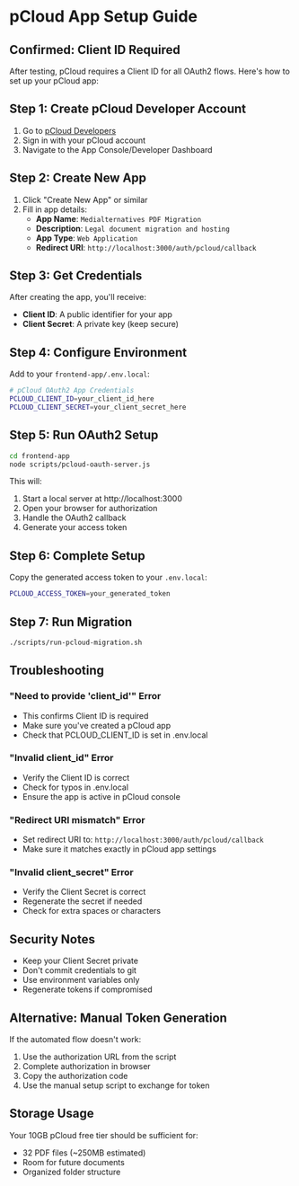 # pCloud App Setup Guide

## Confirmed: Client ID Required

After testing, pCloud requires a Client ID for all OAuth2 flows. Here's how to set up your pCloud app:

## Step 1: Create pCloud Developer Account

1. Go to [pCloud Developers](https://docs.pcloud.com/)
2. Sign in with your pCloud account
3. Navigate to the App Console/Developer Dashboard

## Step 2: Create New App

1. Click "Create New App" or similar
2. Fill in app details:
   - **App Name**: `Medialternatives PDF Migration`
   - **Description**: `Legal document migration and hosting`
   - **App Type**: `Web Application`
   - **Redirect URI**: `http://localhost:3000/auth/pcloud/callback`

## Step 3: Get Credentials

After creating the app, you'll receive:
- **Client ID**: A public identifier for your app
- **Client Secret**: A private key (keep secure)

## Step 4: Configure Environment

Add to your `frontend-app/.env.local`:

```bash
# pCloud OAuth2 App Credentials
PCLOUD_CLIENT_ID=your_client_id_here
PCLOUD_CLIENT_SECRET=your_client_secret_here
```

## Step 5: Run OAuth2 Setup

```bash
cd frontend-app
node scripts/pcloud-oauth-server.js
```

This will:
1. Start a local server at http://localhost:3000
2. Open your browser for authorization
3. Handle the OAuth2 callback
4. Generate your access token

## Step 6: Complete Setup

Copy the generated access token to your `.env.local`:

```bash
PCLOUD_ACCESS_TOKEN=your_generated_token
```

## Step 7: Run Migration

```bash
./scripts/run-pcloud-migration.sh
```

## Troubleshooting

### "Need to provide 'client_id'" Error
- This confirms Client ID is required
- Make sure you've created a pCloud app
- Check that PCLOUD_CLIENT_ID is set in .env.local

### "Invalid client_id" Error
- Verify the Client ID is correct
- Check for typos in .env.local
- Ensure the app is active in pCloud console

### "Redirect URI mismatch" Error
- Set redirect URI to: `http://localhost:3000/auth/pcloud/callback`
- Make sure it matches exactly in pCloud app settings

### "Invalid client_secret" Error
- Verify the Client Secret is correct
- Regenerate the secret if needed
- Check for extra spaces or characters

## Security Notes

- Keep your Client Secret private
- Don't commit credentials to git
- Use environment variables only
- Regenerate tokens if compromised

## Alternative: Manual Token Generation

If the automated flow doesn't work:

1. Use the authorization URL from the script
2. Complete authorization in browser
3. Copy the authorization code
4. Use the manual setup script to exchange for token

## Storage Usage

Your 10GB pCloud free tier should be sufficient for:
- 32 PDF files (~250MB estimated)
- Room for future documents
- Organized folder structure